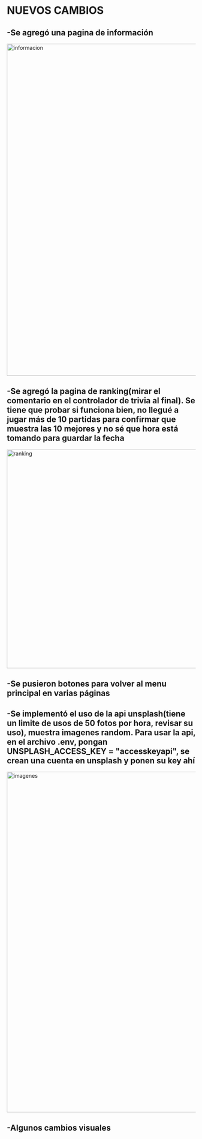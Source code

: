 <h1>NUEVOS CAMBIOS</h1>
<h2>-Se agregó una pagina de información</h2>

<img width="1191" height="885" alt="informacion" src="https://github.com/user-attachments/assets/8cc34544-d275-4794-bd47-ea7e77f52caf" />

<h2>-Se agregó la pagina de ranking(mirar el comentario en el controlador de trivia al final). Se tiene que probar si funciona bien, no llegué a jugar más de 10 partidas para confirmar que muestra las 10 mejores y no sé que hora está tomando para guardar la fecha</h2>

<img width="894" height="583" alt="ranking" src="https://github.com/user-attachments/assets/8fd1d095-ef02-4aea-80c9-5d56e570b7b3" />
<h2>-Se pusieron botones para volver al menu principal en varias páginas</h2>
<h2>-Se implementó el uso de la api unsplash(tiene un limite de usos de 50 fotos por hora, revisar su uso), muestra imagenes random. Para usar la api, en el archivo .env, pongan UNSPLASH_ACCESS_KEY = "accesskeyapi", se crean una cuenta en unsplash y ponen su key ahí</h2>


<img width="1915" height="908" alt="imagenes" src="https://github.com/user-attachments/assets/236a0c83-f908-429d-91c3-f21abef7f2dd" />

<h2>-Algunos cambios visuales</h2>


